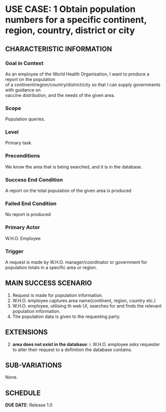 # USE CASE: 1 Obtain population numbers for a specific continent, region, country, district or city

## CHARACTERISTIC INFORMATION

### Goal in Context


As an employee of the World Health Organisation, I want to produce a report on the population <br>
of a continent/region/country/district/city so that I can supply governments with guidance on <br>
vaccine distribution, and the needs of the given area. 

### Scope

Population queries.

### Level

Primary task.

### Preconditions

We know the area that is being searched, and it is in the database.

### Success End Condition

A report on the total population of the given area is produced

### Failed End Condition

No report is produced

### Primary Actor

W.H.O. Employee

### Trigger

A request is made by W.H.O. manager/coordinator or government for population
totals in a specific area or region.

## MAIN SUCCESS SCENARIO

1. Request is made for population information.
2. W.H.O. employee captures area name(continent, region, country etc.)
3. W.H.O. employee, utilising th web UI, searches for and finds the relevant 
   population information.
4. The population data is given to the requesting party.

## EXTENSIONS

2. **area does not exist in the database**:
    i. W.H.O. employee asks requester to alter their request to a definition the
       database contains.

## SUB-VARIATIONS

None.

## SCHEDULE

**DUE DATE**: Release 1.0
